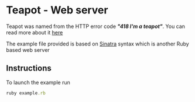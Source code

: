 # Teapot - Web server
Teapot was named from the HTTP error code ***"418 I'm a teapot"***. You can read more about it [here](https://developer.mozilla.org/en-US/docs/Web/HTTP/Status/418)

The example file provided is based on [Sinatra](http://sinatrarb.com) syntax which is another Ruby based web server 

## Instructions
To launch the example run
```ruby
ruby example.rb
```
